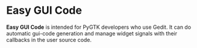 # Easy GUI Code #

**Easy GUI Code** is intended for PyGTK developers who use Gedit. It can do automatic gui-code generation and manage widget signals with their callbacks in the user source code.
